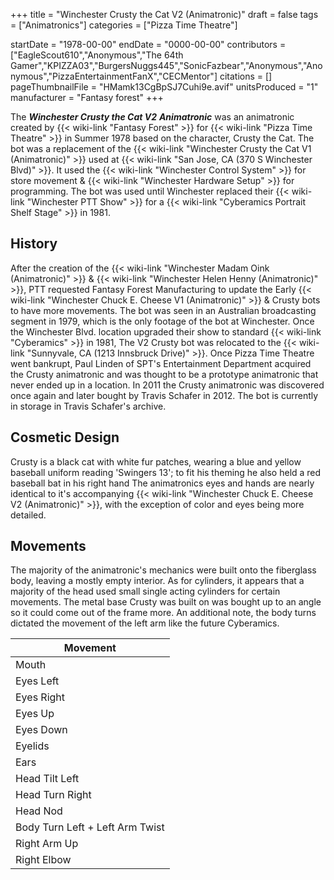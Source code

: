 +++
title = "Winchester Crusty the Cat V2 (Animatronic)"
draft = false
tags = ["Animatronics"]
categories = ["Pizza Time Theatre"]


startDate = "1978-00-00"
endDate = "0000-00-00"
contributors = ["EagleScout610","Anonymous","The 64th Gamer","KPIZZA03","BurgersNuggs445","SonicFazbear","Anonymous","Anonymous","PizzaEntertainmentFanX","CECMentor"]
citations = []
pageThumbnailFile = "HMamk13CgBpSJ7Cuhi9e.avif"
unitsProduced = "1"
manufacturer = "Fantasy forest"
+++

The ***Winchester Crusty the Cat V2*** ***Animatronic*** was an animatronic created by {{< wiki-link "Fantasy Forest" >}} for {{< wiki-link "Pizza Time Theatre" >}} in Summer 1978 based on the character, Crusty the Cat. The bot was a replacement of the {{< wiki-link "Winchester Crusty the Cat V1 (Animatronic)" >}} used at {{< wiki-link "San Jose, CA (370 S Winchester Blvd)" >}}. It used the {{< wiki-link "Winchester Control System" >}} for store movement &amp; {{< wiki-link "Winchester Hardware Setup" >}} for programming. The bot was used until Winchester replaced their {{< wiki-link "Winchester PTT Show" >}} for a {{< wiki-link "Cyberamics Portrait Shelf Stage" >}} in 1981.

## History

After the creation of the {{< wiki-link "Winchester Madam Oink (Animatronic)" >}} &amp; {{< wiki-link "Winchester Helen Henny (Animatronic)" >}}, PTT requested Fantasy Forest Manufacturing to update the Early {{< wiki-link "Winchester Chuck E. Cheese V1 (Animatronic)" >}} &amp; Crusty bots to have more movements. The bot was seen in an Australian broadcasting segment in 1979, which is the only footage of the bot at Winchester. Once the Winchester Blvd. location upgraded their show to standard {{< wiki-link "Cyberamics" >}} in 1981, The V2 Crusty bot was relocated to the {{< wiki-link "Sunnyvale, CA (1213 Innsbruck Drive)" >}}. Once Pizza Time Theatre went bankrupt, Paul Linden of SPT's Entertainment Department acquired the Crusty animatronic and was thought to be a prototype animatronic that never ended up in a location. In 2011 the Crusty animatronic was discovered once again and later bought by Travis Schafer in 2012. The bot is currently in storage in Travis Schafer's archive.

## Cosmetic Design

Crusty is a black cat with white fur patches, wearing a blue and yellow baseball uniform reading 'Swingers 13'; to fit his theming he also held a red baseball bat in his right hand The animatronics eyes and hands are nearly identical to it's accompanying {{< wiki-link "Winchester Chuck E. Cheese V2 (Animatronic)" >}}, with the exception of color and eyes being more detailed.

## Movements

The majority of the animatronic's mechanics were built onto the fiberglass body, leaving a mostly empty interior. As for cylinders, it appears that a majority of the head used small single acting cylinders for certain movements. The metal base Crusty was built on was bought up to an angle so it could come out of the frame more. An additional note, the body turns dictated the movement of the left arm like the future Cyberamics.

| Movement                        |
|---------------------------------|
| Mouth                           |
| Eyes Left                       |
| Eyes Right                      |
| Eyes Up                         |
| Eyes Down                       |
| Eyelids                         |
| Ears                            |
| Head Tilt Left                  |
| Head Turn Right                 |
| Head Nod                        |
| Body Turn Left + Left Arm Twist |
| Right Arm Up                    |
| Right Elbow                     |